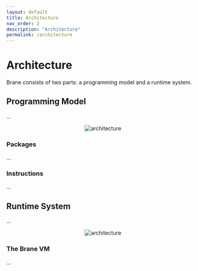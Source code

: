 ```yaml
---
layout: default
title: Architecture
nav_order: 2
description: "Architecture"
permalink: /architecture
---
```


# Architecture
Brane consists of two parts: a programming model and a runtime system.

## Programming Model
...

<p style="text-align: center">
    <img src="/brane/assets/img/programming-model.png" alt="architecture">
</p>

### Packages
...

### Instructions
...

## Runtime System
...

<p style="text-align: center">
    <img src="/brane/assets/img/runtime-system.png" alt="architecture">
</p>

### The Brane VM
...


